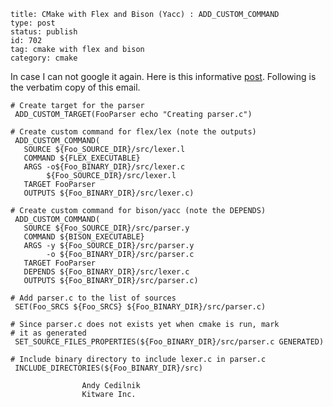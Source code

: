 ~~~~ 
title: CMake with Flex and Bison (Yacc) : ADD_CUSTOM_COMMAND
type: post
status: publish
id: 702
tag: cmake with flex and bison
category: cmake
~~~~

In case I can not google it again. Here is this informative
[post](http://www.cmake.org/pipermail/cmake/2002-September/003028.html).
Following is the verbatim copy of this email.

    # Create target for the parser
     ADD_CUSTOM_TARGET(FooParser echo "Creating parser.c")

    # Create custom command for flex/lex (note the outputs)
     ADD_CUSTOM_COMMAND(
       SOURCE ${Foo_SOURCE_DIR}/src/lexer.l
       COMMAND ${FLEX_EXECUTABLE} 
       ARGS -o${Foo_BINARY_DIR}/src/lexer.c
            ${Foo_SOURCE_DIR}/src/lexer.l
       TARGET FooParser
       OUTPUTS ${Foo_BINARY_DIR}/src/lexer.c)

    # Create custom command for bison/yacc (note the DEPENDS)
     ADD_CUSTOM_COMMAND(
       SOURCE ${Foo_SOURCE_DIR}/src/parser.y
       COMMAND ${BISON_EXECUTABLE} 
       ARGS -y ${Foo_SOURCE_DIR}/src/parser.y
            -o ${Foo_BINARY_DIR}/src/parser.c
       TARGET FooParser
       DEPENDS ${Foo_BINARY_DIR}/src/lexer.c
       OUTPUTS ${Foo_BINARY_DIR}/src/parser.c)

    # Add parser.c to the list of sources
     SET(Foo_SRCS ${Foo_SRCS} ${Foo_BINARY_DIR}/src/parser.c)

    # Since parser.c does not exists yet when cmake is run, mark
    # it as generated
     SET_SOURCE_FILES_PROPERTIES(${Foo_BINARY_DIR}/src/parser.c GENERATED)

    # Include binary directory to include lexer.c in parser.c
     INCLUDE_DIRECTORIES(${Foo_BINARY_DIR}/src)

                    Andy Cedilnik
                    Kitware Inc.

 
